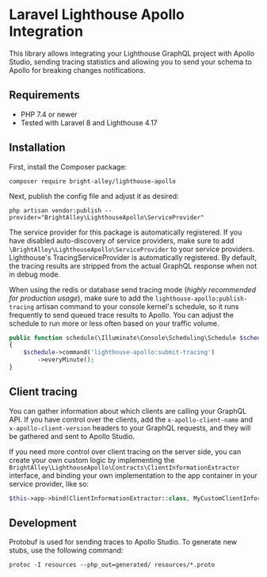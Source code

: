 # Laravel Lighthouse Apollo Integration

This library allows integrating your Lighthouse GraphQL project with Apollo Studio,
sending tracing statistics and allowing you to send your schema to Apollo for 
breaking changes notifications.

## Requirements

- PHP 7.4 or newer
- Tested with Laravel 8 and Lighthouse 4.17

## Installation

First, install the Composer package:

`composer require bright-alley/lighthouse-apollo`

Next, publish the config file and adjust it as desired:

`php artisan vendor:publish --provider="BrightAlley\LighthouseApollo\ServiceProvider"`

The service provider for this package is automatically registered. If you have disabled
auto-discovery of service providers, make sure to add `\BrightAlley\LighthouseApollo\ServiceProvider`
to your service providers. Lighthouse's TracingServiceProvider is automatically registered.
By default, the tracing results are stripped from the actual GraphQL response when not
in debug mode.

When using the redis or database send tracing mode (*highly recommended for production
usage*), make sure to add the `lighthouse-apollo:publish-tracing` artisan command to your
console kernel's schedule, so it runs frequently to send queued trace results to Apollo.
You can adjust the schedule to run more or less often based on your traffic volume.

```php
public function schedule(\Illuminate\Console\Scheduling\Schedule $schedule)
{
    $schedule->command('lighthouse-apollo:submit-tracing')
        ->everyMinute();
}
```

## Client tracing

You can gather information about which clients are calling your GraphQL API. If you have
control over the clients, add the `x-apollo-client-name` and `x-apollo-client-version` 
headers to your GraphQL requests, and they will be gathered and sent to Apollo Studio.

If you need more control over client tracing on the server side, you can create your own
custom logic by implementing the `BrightAlley\LighthouseApollo\Contracts\ClientInformationExtractor`
interface, and binding your own implementation to the app container in your service
provider, like so:

```php
$this->app->bind(ClientInformationExtractor::class, MyCustomClientInformationExtractor::class);
```

## Development

Protobuf is used for sending traces to Apollo Studio. To generate new stubs, use the 
following command:

`protoc -I resources --php_out=generated/ resources/*.proto`
